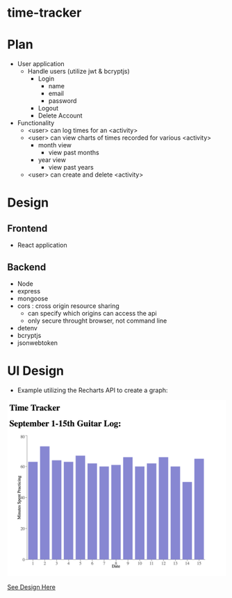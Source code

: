 # time-tracker

# Plan

- User application
  - Handle users (utilize jwt & bcryptjs)
    - Login
      - name
      - email
      - password
    - Logout
    - Delete Account
- Functionality
  - \<user> can log times for an \<activity>
  - \<user> can view charts of times recorded for various \<activity>
    - month view
      - view past months
    - year view
      - view past years
  - \<user> can create and delete \<activity>

# Design

## Frontend

- React application

## Backend

- Node
- express
- mongoose
- cors : cross origin resource sharing
  - can specify which origins can access the api
  - only secure throught browser, not command line
- detenv
- bcryptjs
- jsonwebtoken

# UI Design

- Example utilizing the Recharts API to create a graph:

![Time Log](readme-content/first-sample.png)

[See Design Here](https://www.figma.com/file/hqnRBUyQbHOPRZnKp6D2Df/Time-Tracker)
